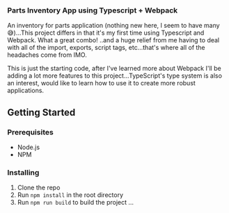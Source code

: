 ### Parts Inventory App using Typescript + Webpack

An inventory for parts application (nothing new here, I seem to have many 😅)...This project differs in that it's my first time using Typescript and Webpack. What a great combo! ..and a huge relief from
me having to deal with all of the import, exports, script tags, etc...that's where all of the headaches come from IMO. 

This is just the starting code, after I've learned more about Webpack I'll be adding a lot more features to this project...TypeScript's type system is also an interest, would like to learn how to use it to create more robust applications.


## Getting Started

### Prerequisites

-   Node.js
-   NPM

### Installing

1. Clone the repo
2. Run `npm install` in the root directory
3. Run `npm run build` to build the project
   ...
